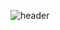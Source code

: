 ![header](https://capsule-render.vercel.app/api?type=waving&color=0:fe988e,100:b2aefe&height=300&section=header&text=Leegeunpyo&fontSize=90&fontColor=ffffff)

